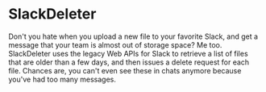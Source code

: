 # SlackDeleter
Don't you hate when you upload a new file to your favorite Slack, and get a message that your team is almost out of storage space? Me too. SlackDeleter uses the legacy Web APIs for Slack to retrieve a list of files that are older than a few days, and then issues a delete request for each file. Chances are, you can't even see these in chats anymore because you've had too many messages.
